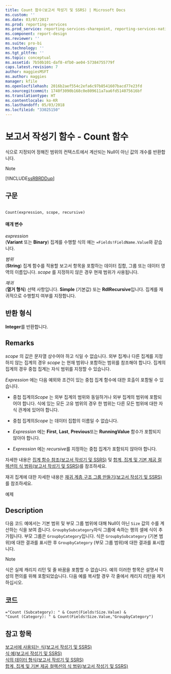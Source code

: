 ```yaml
---
title: Count 함수(보고서 작성기 및 SSRS) | Microsoft Docs
ms.custom: ''
ms.date: 03/07/2017
ms.prod: reporting-services
ms.prod_service: reporting-services-sharepoint, reporting-services-native
ms.component: report-design
ms.reviewer: ''
ms.suite: pro-bi
ms.technology: ''
ms.tgt_pltfrm: ''
ms.topic: conceptual
ms.assetid: 7b50b101-daf8-4fb0-ae04-57384755779f
caps.latest.revision: 7
author: maggiesMSFT
ms.author: maggies
manager: kfile
ms.openlocfilehash: 2016b2aef554c2efa6c97b8541607bacd77e23fd
ms.sourcegitcommit: 1740f3090b168c0e809611a7aa6fd514075616bf
ms.translationtype: HT
ms.contentlocale: ko-KR
ms.lasthandoff: 05/03/2018
ms.locfileid: "33025150"
---
```

# <a name="report-builder-functions---count-function"></a>보고서 작성기 함수 - Count 함수
  식으로 지정되어 정해진 범위의 컨텍스트에서 계산되는 Null이 아닌 값의 개수를 반환합니다.  
  
> [!NOTE]  
>  [!INCLUDE[ssRBRDDup](../../includes/ssrbrddup-md.md)]  
  
## <a name="syntax"></a>구문  
  
```  
  
Count(expression, scope, recursive)  
```  
  
#### <a name="parameters"></a>매개 변수  
 *expression*  
 (**Variant** 또는 **Binary**) 집계를 수행할 식의 예는 `=Fields!FieldName.Value`와 같습니다.  
  
 *범위*  
 (**String**) 집계 함수를 적용할 보고서 항목을 포함하는 데이터 집합, 그룹 또는 데이터 영역의 이름입니다. *scope* 를 지정하지 않은 경우 현재 범위가 사용됩니다.  
  
 *재귀*  
 (**열거 형식**) 선택 사항입니다. **Simple** (기본값) 또는 **RdlRecursive**입니다. 집계를 재귀적으로 수행할지 여부를 지정합니다.  
  
## <a name="return-type"></a>반환 형식  
 **Integer**를 반환합니다.  
  
## <a name="remarks"></a>Remarks  
 *scope* 의 값은 문자열 상수여야 하고 식일 수 없습니다. 외부 집계나 다른 집계를 지정하지 않는 집계의 경우 *scope* 는 현재 범위나 포함하는 범위를 참조해야 합니다. 집계의 집계의 경우 중첩 집계는 자식 범위를 지정할 수 있습니다.  
  
 *Expression* 에는 다음 예외와 조건이 있는 중첩 집계 함수에 대한 호출이 포함될 수 있습니다.  
  
-   중첩 집계의*Scope* 는 외부 집계의 범위와 동일하거나 외부 집계의 범위에 포함되어야 합니다. 식에 있는 모든 고유 범위의 경우 한 범위는 다른 모든 범위에 대한 자식 관계에 있어야 합니다.  
  
-   중첩 집계의*Scope* 는 데이터 집합의 이름일 수 없습니다.  
  
-   *Expression* 에는 **First**, **Last**, **Previous**또는 **RunningValue** 함수가 포함되지 않아야 합니다.  
  
-   *Expression* 에는 *recursive*를 지정하는 중첩 집계가 포함되지 않아야 합니다.  
  
 자세한 내용은 [집계 함수 참조&#40;보고서 작성기 및 SSRS&#41;](../../reporting-services/report-design/report-builder-functions-aggregate-functions-reference.md) 및 [합계, 집계 및 기본 제공 컬렉션의 식 범위&#40;보고서 작성기 및 SSRS&#41;](../../reporting-services/report-design/expression-scope-for-totals-aggregates-and-built-in-collections.md)를 참조하세요.  
  
 재귀 집계에 대한 자세한 내용은 [재귀 계층 구조 그룹 만들기&#40;보고서 작성기 및 SSRS&#41;](../../reporting-services/report-design/creating-recursive-hierarchy-groups-report-builder-and-ssrs.md)를 참조하세요.  
  
 예제  
  
## <a name="description"></a>Description  
 다음 코드 예에서는 기본 범위 및 부모 그룹 범위에 대해 Null이 아닌 `Size` 값의 수를 계산하는 식을 보여 줍니다. `GroupbySubcategory`자식 그룹에 속하는 행의 셀에 식이 추가됩니다. 부모 그룹은 `GroupbyCategory`입니다. 식은 `GroupbySubcategory` (기본 범위)에 대한 결과를 표시한 후 `GroupbyCategory` (부모 그룹 범위)에 대한 결과를 표시합니다.  
  
> [!NOTE]  
>  식은 실제 캐리지 리턴 및 줄 바꿈을 포함할 수 없습니다. 예의 이러한 항목은 설명서 작성의 편의를 위해 포함되었습니다. 다음 예를 복사할 경우 각 줄에서 캐리지 리턴을 제거하십시오.  
  
## <a name="code"></a>코드  
  
```  
="Count (Subcategory): " & Count(Fields!Size.Value) &   
"Count (Category): " & Count(Fields!Size.Value,"GroupbyCategory")  
```  
  
## <a name="see-also"></a>참고 항목  
 [보고서에 사용되는 식&#40;보고서 작성기 및 SSRS&#41;](../../reporting-services/report-design/expression-uses-in-reports-report-builder-and-ssrs.md)   
 [식 예&#40;보고서 작성기 및 SSRS&#41;](../../reporting-services/report-design/expression-examples-report-builder-and-ssrs.md)   
 [식의 데이터 형식&#40;보고서 작성기 및 SSRS&#41;](../../reporting-services/report-design/data-types-in-expressions-report-builder-and-ssrs.md)   
 [합계, 집계 및 기본 제공 컬렉션의 식 범위&#40;보고서 작성기 및 SSRS&#41;](../../reporting-services/report-design/expression-scope-for-totals-aggregates-and-built-in-collections.md)  
  
  
